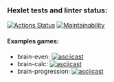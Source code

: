 ### Hexlet tests and linter status:
[![Actions Status](https://github.com/alexeylozenko/backend-project-lvl1/workflows/hexlet-check/badge.svg)](https://github.com/alexeylozenko/backend-project-lvl1/actions)
[![Maintainability](https://api.codeclimate.com/v1/badges/27d2ee47314a595dc5d0/maintainability)](https://codeclimate.com/github/alexeylozenko/backend-project-lvl1/maintainability)

#### Examples games:
* brain-even: [![asciicast](https://asciinema.org/a/401041.svg)](https://asciinema.org/a/401041)
* brain-calc: [![asciicast](https://asciinema.org/a/401271.svg)](https://asciinema.org/a/401271)
* brain-progression: [![asciicast](https://asciinema.org/a/5YNJO5UhAji4IR252z7PXLita.svg)](https://asciinema.org/a/5YNJO5UhAji4IR252z7PXLita)